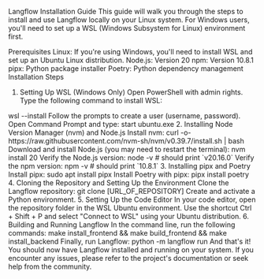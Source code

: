 Langflow Installation Guide
This guide will walk you through the steps to install and use Langflow locally on your Linux system. For Windows users, you'll need to set up a WSL (Windows Subsystem for Linux) environment first.

Prerequisites
Linux: If you're using Windows, you'll need to install WSL and set up an Ubuntu Linux distribution.
Node.js: Version 20
npm: Version 10.8.1
pipx: Python package installer
Poetry: Python dependency management
Installation Steps
1. Setting Up WSL (Windows Only)
Open PowerShell with admin rights.
Type the following command to install WSL:
<POWERSHELL>
wsl --install
Follow the prompts to create a user (username, password).
Open Command Prompt and type:
<POWERSHELL>
start ubuntu.exe
2. Installing Node Version Manager (nvm) and Node.js
Install nvm:
<BASH>
curl -o- https://raw.githubusercontent.com/nvm-sh/nvm/v0.39.7/install.sh | bash
Download and install Node.js (you may need to restart the terminal):
<BASH>
nvm install 20
Verify the Node.js version:
<BASH>
node -v # should print `v20.16.0`
Verify the npm version:
<BASH>
npm -v # should print `10.8.1`
3. Installing pipx and Poetry
Install pipx:
<BASH>
sudo apt install pipx
Install Poetry with pipx:
<BASH>
pipx install poetry
4. Cloning the Repository and Setting Up the Environment
Clone the Langflow repository:
<BASH>
git clone [URL_OF_REPOSITORY]
Create and activate a Python environment.
5. Setting Up the Code Editor
In your code editor, open the repository folder in the WSL Ubuntu environment.
Use the shortcut Ctrl + Shift + P and select "Connect to WSL" using your Ubuntu distribution.
6. Building and Running Langflow
In the command line, run the following commands:
<BASH>
make install_frontend && make build_frontend && make install_backend
Finally, run Langflow:
<BASH>
python -m langflow run
And that's it! You should now have Langflow installed and running on your system. If you encounter any issues, please refer to the project's documentation or seek help from the community.
